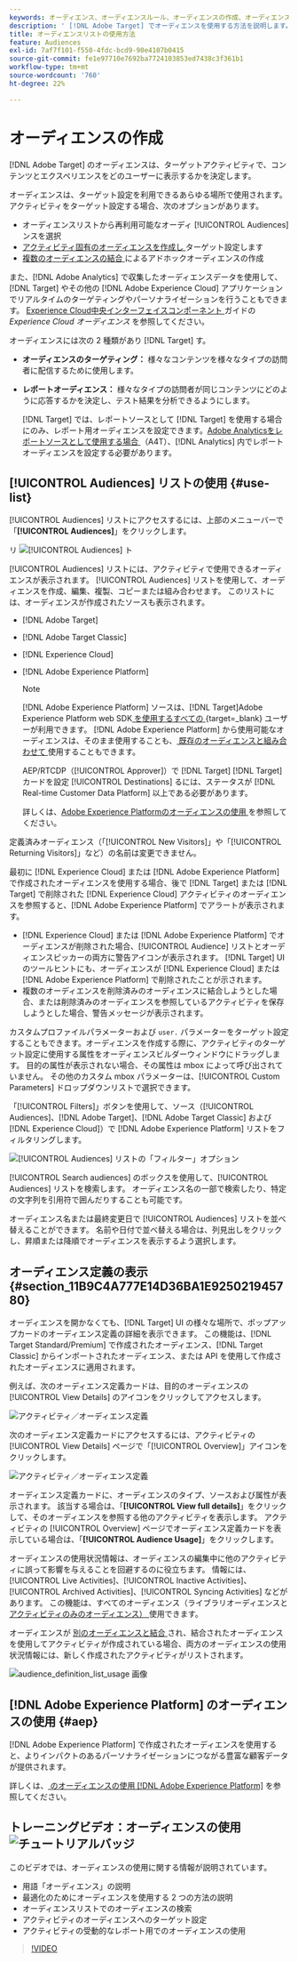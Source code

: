```yaml
---
keywords: オーディエンス、オーディエンスルール、オーディエンスの作成、オーディエンスの作成、ターゲットオーディエンス、レポートオーディエンス、レポートオーディエンス、セグメント、カスタムプロファイルパラメーター、オーディエンス定義、オーディエンスリスト
description: ' [!DNL Adobe Target] でオーディエンスを使用する方法を説明します。'
title: オーディエンスリストの使用方法
feature: Audiences
exl-id: 7af7f101-f550-4fdc-bcd9-90e4107b0415
source-git-commit: fe1e97710e7692ba7724103853ed7438c3f361b1
workflow-type: tm+mt
source-wordcount: '760'
ht-degree: 22%

---
```


# オーディエンスの作成

[!DNL Adobe Target] のオーディエンスは、ターゲットアクティビティで、コンテンツとエクスペリエンスをどのユーザーに表示するかを決定します。

オーディエンスは、ターゲット設定を利用できるあらゆる場所で使用されます。アクティビティをターゲット設定する場合、次のオプションがあります。

* オーディエンスリストから再利用可能なオーディ [!UICONTROL Audiences] ンスを選択
* [ アクティビティ固有のオーディエンスを作成し ](/help/main/c-target/creating-activity-only-audience.md) ターゲット設定します
* [ 複数のオーディエンスの結合 ](/help/main/c-target/combining-multiple-audiences.md#concept_A7386F1EA4394BD2AB72399C225981E5) によるアドホックオーディエンスの作成

また、[!DNL Adobe Analytics] で収集したオーディエンスデータを使用して、[!DNL Target] やその他の [!DNL Adobe Experience Cloud] アプリケーションでリアルタイムのターゲティングやパーソナライゼーションを行うこともできます。 [Experience Cloud中央インターフェイスコンポーネント ](https://experienceleague.adobe.com/docs/core-services/interface/audiences/audience-library.html?lang=ja) ガイドの *Experience Cloud オーディエンス* を参照してください。

オーディエンスには次の 2 種類があり [!DNL Target] す。

* **オーディエンスのターゲティング：** 様々なコンテンツを様々なタイプの訪問者に配信するために使用します。
* **レポートオーディエンス：** 様々なタイプの訪問者が同じコンテンツにどのように応答するかを決定し、テスト結果を分析できるようにします。

  [!DNL Target] では、レポートソースとして [!DNL Target] を使用する場合にのみ、レポート用オーディエンスを設定できます。[Adobe Analyticsをレポートソースとして使用する場合 ](/help/main/c-integrating-target-with-mac/a4t/a4t.md) （A4T）、[!DNL Analytics] 内でレポートオーディエンスを設定する必要があります。

## [!UICONTROL Audiences] リストの使用 {#use-list}

[!UICONTROL Audiences] リストにアクセスするには、上部のメニューバーで「**[!UICONTROL Audiences]**」をクリックします。

リ ![[!UICONTROL Audiences] ト ](assets/audiences_list.png)

[!UICONTROL Audiences] リストには、アクティビティで使用できるオーディエンスが表示されます。 [!UICONTROL Audiences] リストを使用して、オーディエンスを作成、編集、複製、コピーまたは組み合わせます。 このリストには、オーディエンスが作成されたソースも表示されます。

* [!DNL Adobe Target]
* [!DNL Adobe Target Classic]
* [!DNL Experience Cloud]
* [!DNL Adobe Experience Platform]

  >[!NOTE]
  >
  >[!DNL Adobe Experience Platform] ソースは、[!DNL Target]Adobe Experience Platform web SDK[ を使用するすべての ](https://experienceleague.adobe.com/docs/target-dev/developer/client-side/aep-web-sdk.html?lang=ja){target=_blank} ユーザーが利用できます。 [!DNL Adobe Experience Platform] から使用可能なオーディエンスは、そのまま使用することも、[ 既存のオーディエンスと組み合わせて ](/help/main/c-target/combining-multiple-audiences.md) 使用することもできます。
  >
  >AEP/RTCDP（[!UICONTROL Approver]）で [!DNL Target] [!DNL Target] カードを設定 [!UICONTROL Destinations] るには、ステータスが [!DNL Real-time Customer Data Platform] 以上である必要があります。
  >
  >詳しくは、[Adobe Experience Platformのオーディエンスの使用 ](#aep) を参照してください。

定義済みオーディエンス（「[!UICONTROL New Visitors]」や「[!UICONTROL Returning Visitors]」など）の名前は変更できません。

最初に [!DNL Experience Cloud] または [!DNL Adobe Experience Platform] で作成されたオーディエンスを使用する場合、後で [!DNL Target] または [!DNL Target] で削除された [!DNL Experience Cloud] アクティビティのオーディエンスを参照すると、[!DNL Adobe Experience Platform] でアラートが表示されます。

* [!DNL Experience Cloud] または [!DNL Adobe Experience Platform] でオーディエンスが削除された場合、[!UICONTROL Audience] リストとオーディエンスピッカーの両方に警告アイコンが表示されます。 [!DNL Target] UI のツールヒントにも、オーディエンスが [!DNL Experience Cloud] または [!DNL Adobe Experience Platform] で削除されたことが示されます。
* 複数のオーディエンスを削除済みのオーディエンスに結合しようとした場合、または削除済みのオーディエンスを参照しているアクティビティを保存しようとした場合、警告メッセージが表示されます。

カスタムプロファイルパラメーターおよび `user.` パラメーターをターゲット設定することもできます。オーディエンスを作成する際に、アクティビティのターゲット設定に使用する属性をオーディエンスビルダーウィンドウにドラッグします。 目的の属性が表示されない場合、その属性は mbox によって呼び出されていません。 その他のカスタム mbox パラメーターは、[!UICONTROL Custom Parameters] ドロップダウンリストで選択できます。

「[!UICONTROL Filters]」ボタンを使用して、ソース（[!UICONTROL Audiences]、[!DNL Adobe Target]、[!DNL Adobe Target Classic] および [!DNL Experience Cloud]）で [!DNL Adobe Experience Platform] リストをフィルタリングします。

![[!UICONTROL Audiences] リストの「フィルター」オプション ](assets/filters.png)

[!UICONTROL Search audiences] のボックスを使用して、[!UICONTROL Audiences] リストを検索します。 オーディエンス名の一部で検索したり、特定の文字列を引用符で囲んだりすることも可能です。

オーディエンス名または最終変更日で [!UICONTROL Audiences] リストを並べ替えることができます。 名前や日付で並べ替える場合は、列見出しをクリックし、昇順または降順でオーディエンスを表示するよう選択します。

## オーディエンス定義の表示 {#section_11B9C4A777E14D36BA1E925021945780}

オーディエンスを開かなくても、[!DNL Target] UI の様々な場所で、ポップアップカードのオーディエンス定義の詳細を表示できます。 この機能は、[!DNL Target Standard/Premium] で作成されたオーディエンス、[!DNL Target Classic] からインポートされたオーディエンス、または API を使用して作成されたオーディエンスに適用されます。

例えば、次のオーディエンス定義カードは、目的のオーディエンスの [!UICONTROL View Details] のアイコンをクリックしてアクセスします。

![アクティビティ／オーディエンス定義](assets/audience_definition_list.png)

次のオーディエンス定義カードにアクセスするには、アクティビティの [!UICONTROL View Details] ページで「[!UICONTROL Overview]」アイコンをクリックします。

![アクティビティ／オーディエンス定義](assets/view-details-activity-overview.png)

オーディエンス定義カードに、オーディエンスのタイプ、ソースおよび属性が表示されます。 該当する場合は、「**[!UICONTROL View full details]**」をクリックして、そのオーディエンスを参照する他のアクティビティを表示します。 アクティビティの [!UICONTROL Overview] ページでオーディエンス定義カードを表示している場合は、「**[!UICONTROL Audience Usage]**」をクリックします。

オーディエンスの使用状況情報は、オーディエンスの編集中に他のアクティビティに誤って影響を与えることを回避するのに役立ちます。 情報には、[!UICONTROL Live Activities]、[!UICONTROL Inactive Activities]、[!UICONTROL Archived Activities]、[!UICONTROL Syncing Activities] などがあります。 この機能は、すべてのオーディエンス（ライブラリオーディエンスと [ アクティビティのみのオーディエンス） ](/help/main/c-target/creating-activity-only-audience.md#concept_A6BADCF530ED4AE1852E677FEBE68483) 使用できます。

オーディエンスが [ 別のオーディエンスと結合 ](/help/main/c-target/combining-multiple-audiences.md) され、結合されたオーディエンスを使用してアクティビティが作成されている場合、両方のオーディエンスの使用状況情報には、新しく作成されたアクティビティがリストされます。

![audience_definition_list_usage 画像 ](assets/audience_definition_list_usage.png)

<!--The following audience definition card is for an audience imported from the Adobe Experience Cloud. In this instance, the audience was imported from Adobe Audience Manager (AAM).

![Usage tab on Audience Definition card](assets/audience_definition_mc.png)

The following details are available for these imported audience types:

| Audience Type | Details |
|--- |--- |
|Mobile audience|Marketing Name, Vendor, and Model.<br>The `matches | does not match` operator displays instead of `equals | does not equal`<br>![Imported Mobile Audience](/help/main/c-target/c-audiences/assets/imported_mobile_audience.png).|
|Visitor-behavior audience|**user.categoryAffinity:** `categoryAffinity` with `FAVORITE` parameter.<br>![Imported Category Affinity](/help/main/c-target/c-audiences/assets/imported_category_affinity.png)<br>**Monitoring:** Monitoring service equals true.<br>**No Monitoring Service:** Monitoring service equals false.<br>![Imported Monitoring](/help/main/c-target/c-audiences/assets/imported_monitoring.png)|
|Audiences using the NOT operator|**Single Rule:** Target displays the audience in the format `[All Visitor AND [NOT [rule]`. Single NOT rule displays with AND with `AllVisitor` audience.<br>![Imported Not Audience](/help/main/c-target/c-audiences/assets/imported_not_audience.png)|

Keep the following points in mind as you work with imported audiences:

* Expression target audiences are no longer supported in Target Standard/Premium. 
* Target Standard/Premium does not support some deprecated audiences or has improved operators for ease of use. Because of this, the definition of an imported audience, although working as per definition, does not mean that same is now available for creation in the Standard/Premium interface. For example, Social Audiences are visible with their rules but Target Standard/Premium does not allow social audiences to be created.-->

## [!DNL Adobe Experience Platform] のオーディエンスの使用 {#aep}

[!DNL Adobe Experience Platform] で作成されたオーディエンスを使用すると、よりインパクトのあるパーソナライゼーションにつながる豊富な顧客データが提供されます。

詳しくは、[ のオーディエンスの使用  [!DNL Adobe Experience Platform]](/help/main/c-integrating-target-with-mac/integrating-with-rtcdp.md#aep) を参照してください。

## トレーニングビデオ：オーディエンスの使用 ![ チュートリアルバッジ ](/help/main/assets/tutorial.png)

このビデオでは、オーディエンスの使用に関する情報が説明されています。

* 用語「オーディエンス」の説明
* 最適化のためにオーディエンスを使用する 2 つの方法の説明
* オーディエンスリストでのオーディエンスの検索
* アクティビティのオーディエンスへのターゲット設定
* アクティビティの受動的なレポート用でのオーディエンスの使用

>[!VIDEO](https://video.tv.adobe.com/v/29956?captions=jpn)
